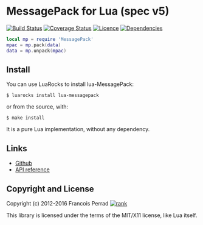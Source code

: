 MessagePack for Lua (spec v5)
=============================

[![Build Status](https://travis-ci.org/fperrad/lua-MessagePack.png?branch=master)](https://travis-ci.org/fperrad/lua-MessagePack)
[![Coverage Status](https://coveralls.io/repos/fperrad/lua-MessagePack/badge.png?branch=master)](https://coveralls.io/r/fperrad/lua-MessagePack?branch=master)
[![Licence](http://img.shields.io/badge/Licence-MIT-brightgreen.svg)](COPYRIGHT)
[![Dependencies](http://img.shields.io/badge/Dependencies-none-brightgreen.svg)](COPYRIGHT)

``` lua
local mp = require 'MessagePack'
mpac = mp.pack(data)
data = mp.unpack(mpac)
```

Install
-------

You can use LuaRocks to install lua-MessagePack:

```
$ luarocks install lua-messagepack
```

or from the source, with:

```
$ make install
```

It is a pure Lua implementation, without any dependency.

Links
-----

* [Github](http://github.com/fperrad/lua-MessagePack/)
* [API reference](http://fperrad.github.io/lua-MessagePack/messagepack/)

Copyright and License
---------------------

Copyright (c) 2012-2016 Francois Perrad [![rank](https://www.openhub.net/accounts/4780/widgets/account_rank.gif)](https://www.openhub.net/accounts/4780)

This library is licensed under the terms of the MIT/X11 license, like Lua itself.
